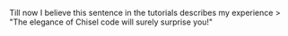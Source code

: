 Till now I believe this sentence in the tutorials describes my experience > "The elegance of Chisel code will surely surprise you!"


